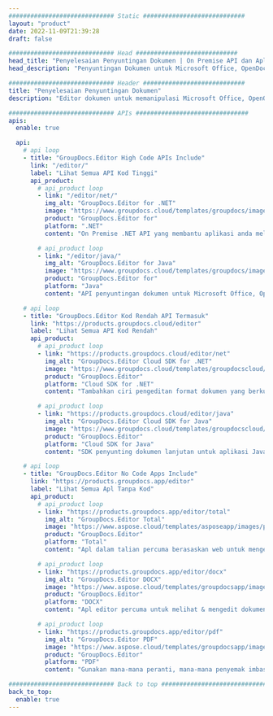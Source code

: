 ```yaml
---
############################# Static ############################
layout: "product"
date: 2022-11-09T21:39:28
draft: false

############################# Head ############################
head_title: "Penyelesaian Penyuntingan Dokumen | On Premise API dan Apl Percuma"
head_description: "Penyuntingan Dokumen untuk Microsoft Office, OpenDocument, PDF & Format Fail lain menggunakan On Premise API atau gunakan Apl Editor Dokumen Dalam Talian."

############################# Header ############################
title: "Penyelesaian Penyuntingan Dokumen"
description: "Editor dokumen untuk memanipulasi Microsoft Office, OpenOffice, PDF, HTML dan format fail dokumen lain."

############################# APIs ###############################
apis:
  enable: true

  api:
    # api loop
    - title: "GroupDocs.Editor High Code APIs Include"
      link: "/editor/"
      label: "Lihat Semua API Kod Tinggi"
      api_product:
        # api_product loop
        - link: "/editor/net/"
          img_alt: "GroupDocs.Editor for .NET"
          image: "https://www.groupdocs.cloud/templates/groupdocs/images/product-logos/groupdocs-editor-net.png"
          product: "GroupDocs.Editor for"
          platform: ".NET"
          content: "On Premise .NET API yang membantu aplikasi anda melihat, mengedit dan kemudian menukar dokumen."

        # api_product loop
        - link: "/editor/java/"
          img_alt: "GroupDocs.Editor for Java"
          image: "https://www.groupdocs.cloud/templates/groupdocs/images/product-logos/groupdocs-editor-java.png"
          product: "GroupDocs.Editor for"
          platform: "Java"
          content: "API penyuntingan dokumen untuk Microsoft Office, OpenOffice, HTML dan dokumen lain untuk dimanipulasi dalam aplikasi berasaskan Java anda."

    # api loop
    - title: "GroupDocs.Editor Kod Rendah API Termasuk"
      link: "https://products.groupdocs.cloud/editor"
      label: "Lihat Semua API Kod Rendah"
      api_product:
        # api_product loop
        - link: "https://products.groupdocs.cloud/editor/net"
          img_alt: "GroupDocs.Editor Cloud SDK for .NET"
          image: "https://www.groupdocs.cloud/templates/groupdocscloud/images/sdk/272x272/groupdocs_editor-for-net.png"
          product: "GroupDocs.Editor"
          platform: "Cloud SDK for .NET"
          content: "Tambahkan ciri pengeditan format dokumen yang berkuasa dalam aplikasi .NET menggunakan Cloud SDK untuk .NET. Edit dokumen MS Office, Web dan XML."

        # api_product loop
        - link: "https://products.groupdocs.cloud/editor/java"
          img_alt: "GroupDocs.Editor Cloud SDK for Java"
          image: "https://www.groupdocs.cloud/templates/groupdocscloud/images/sdk/272x272/groupdocs_editor-for-java.png"
          product: "GroupDocs.Editor"
          platform: "Cloud SDK for Java"
          content: "SDK penyunting dokumen lanjutan untuk aplikasi Java untuk mengedit format fail dokumen standard industri pada mana-mana platform yang mampu memanggil API REST."

    # api loop
    - title: "GroupDocs.Editor No Code Apps Include"
      link: "https://products.groupdocs.app/editor"
      label: "Lihat Semua Apl Tanpa Kod"
      api_product:
        # api_product loop
        - link: "https://products.groupdocs.app/editor/total"
          img_alt: "GroupDocs.Editor Total"
          image: "https://www.aspose.cloud/templates/asposeapp/images/products/logo/aspose_editor-app.png"
          product: "GroupDocs.Editor"
          platform: "Total"
          content: "Apl dalam talian percuma berasaskan web untuk mengedit format fail popular daripada Office & OpenOffice."

        # api_product loop
        - link: "https://products.groupdocs.app/editor/docx"
          img_alt: "GroupDocs.Editor DOCX"
          image: "https://www.aspose.cloud/templates/groupdocsapp/images/products/logo/groupdocs_words-app.png"
          product: "GroupDocs.Editor"
          platform: "DOCX"
          content: "Apl editor percuma untuk melihat & mengedit dokumen Microsoft Word dalam talian."

        # api_product loop
        - link: "https://products.groupdocs.app/editor/pdf"
          img_alt: "GroupDocs.Editor PDF"
          image: "https://www.aspose.cloud/templates/groupdocsapp/images/products/logo/groupdocs_pdf-app.png"
          product: "GroupDocs.Editor"
          platform: "PDF"
          content: "Gunakan mana-mana peranti, mana-mana penyemak imbas untuk melihat atau mengedit dokumen PDF dan XPS."

############################# Back to top ###############################
back_to_top:
  enable: true
---
```

